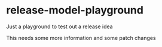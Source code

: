 # release-model-playground
Just a playground to test out a release idea

This needs some more information and some patch changes
